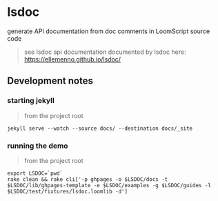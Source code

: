 # lsdoc
generate API documentation from doc comments in LoomScript source code

> see lsdoc api documentation documented by lsdoc here: https://ellemenno.github.io/lsdoc/


## Development notes

### starting jekyll
> from the project root

```
jekyll serve --watch --source docs/ --destination docs/_site
```

### running the demo
> from the project root

```
export LSDOC=`pwd`
rake clean && rake cli['-p ghpages -o $LSDOC/docs -t $LSDOC/lib/ghpages-template -e $LSDOC/examples -g $LSDOC/guides -l $LSDOC/test/fixtures/lsdoc.loomlib -d']
```
